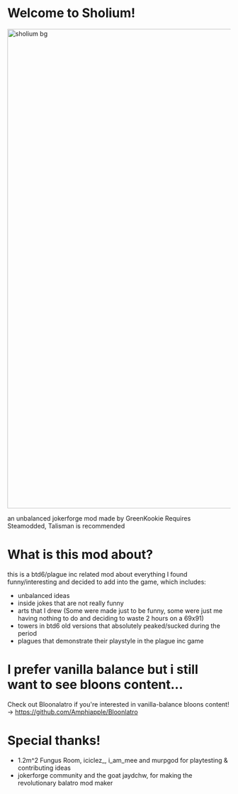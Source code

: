 # Welcome to Sholium!

<img width="1920" height="1080" alt="sholium bg" src="https://github.com/user-attachments/assets/5fbffa77-7a2c-4242-81c7-ce962d3f8e99" />

an unbalanced jokerforge mod made by GreenKookie
Requires Steamodded, Talisman is recommended

# What is this mod about?
this is a btd6/plague inc related mod about everything I found funny/interesting and decided to add into the game, which includes:
- unbalanced ideas
- inside jokes that are not really funny
- arts that I drew (Some were made just to be funny, some were just me having nothing to do and deciding to waste 2 hours on a 69x91)
- towers in btd6 old versions that absolutely peaked/sucked during the period
- plagues that demonstrate their playstyle in the plague inc game

# I prefer vanilla balance but i still want to see bloons content...
Check out Bloonalatro if you're interested in vanilla-balance bloons content! -> https://github.com/Amphiapple/Bloonlatro

# Special thanks!
- 1.2m^2 Fungus Room, iciclez_, i_am_mee and murpgod for playtesting & contributing ideas
- jokerforge community and the goat jaydchw, for making the revolutionary balatro mod maker
